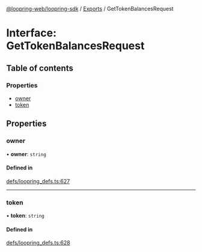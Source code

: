 [@loopring-web/loopring-sdk](../README.md) / [Exports](../modules.md) / GetTokenBalancesRequest

# Interface: GetTokenBalancesRequest

## Table of contents

### Properties

- [owner](GetTokenBalancesRequest.md#owner)
- [token](GetTokenBalancesRequest.md#token)

## Properties

### owner

• **owner**: `string`

#### Defined in

[defs/loopring_defs.ts:627](https://github.com/Loopring/loopring_sdk/blob/31597d7/src/defs/loopring_defs.ts#L627)

___

### token

• **token**: `string`

#### Defined in

[defs/loopring_defs.ts:628](https://github.com/Loopring/loopring_sdk/blob/31597d7/src/defs/loopring_defs.ts#L628)
